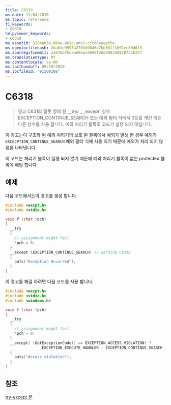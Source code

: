```yaml
---
title: C6318
ms.date: 11/04/2016
ms.topic: reference
f1_keywords:
- C6318
helpviewer_keywords:
- C6318
ms.assetid: 3284a83e-bb8e-461c-adcc-cfc66ceea05e
ms.openlocfilehash: 2da61e999542703d9846d7bb581f1691ec80d0f5
ms.sourcegitcommit: a1676bf6caae05ecd698f26ed80c08828722b237
ms.translationtype: MT
ms.contentlocale: ko-KR
ms.lasthandoff: 09/29/2020
ms.locfileid: "91509188"
---
```

# <a name="c6318"></a>C6318

> 경고 C6318: 잘못 정의 된 __try/ \_ _except: 상수 EXCEPTION_CONTINUE_SEARCH 또는 예외 필터 식에서 0으로 계산 되는 다른 상수를 사용 합니다. 예외 처리기 블록의 코드가 실행 되지 않습니다.

이 경고는이 구조화 된 예외 처리기의 보호 된 블록에서 예외가 발생 한 경우 예외가 `EXCECPTION_CONTINUE_SEARCH` 예외 필터 식에 사용 되기 때문에 예외가 처리 되지 않음을 나타냅니다.

이 코드는 처리기 블록이 실행 되지 않기 때문에 예외 처리기 블록이 없는 protected 블록에 해당 합니다.

## <a name="example"></a>예제

다음 코드에서는이 경고를 생성 합니다.

```cpp
#include <excpt.h>
#include <stdio.h>

void f (char *pch)
{
  __try
  {
    // assignment might fail
    *pch = 0;
  }
  __except (EXCEPTION_CONTINUE_SEARCH) // warning C6318
  {
    puts("Exception Occurred");
  }
}
```

이 경고를 해결 하려면 다음 코드를 사용 합니다.

```cpp
#include <excpt.h>
#include <stdio.h>
#include <windows.h>

void f (char *pch)
{
  __try
  {
    // assignment might fail
    *pch = 0;
  }
  __except( (GetExceptionCode() == EXCEPTION_ACCESS_VIOLATION) ?
                EXCEPTION_EXECUTE_HANDLER : EXCEPTION_CONTINUE_SEARCH )
  {
    puts("Access violation");
  }
}
```

## <a name="see-also"></a>참조

[try-except 문](../cpp/try-except-statement.md)
